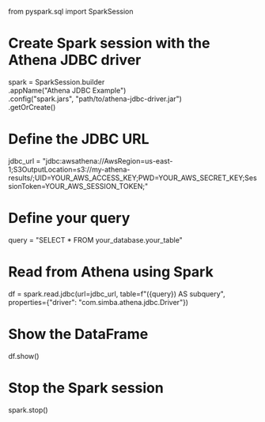 from pyspark.sql import SparkSession

# Create Spark session with the Athena JDBC driver
spark = SparkSession.builder \
    .appName("Athena JDBC Example") \
    .config("spark.jars", "path/to/athena-jdbc-driver.jar") \
    .getOrCreate()

# Define the JDBC URL
jdbc_url = "jdbc:awsathena://AwsRegion=us-east-1;S3OutputLocation=s3://my-athena-results/;UID=YOUR_AWS_ACCESS_KEY;PWD=YOUR_AWS_SECRET_KEY;SessionToken=YOUR_AWS_SESSION_TOKEN;"

# Define your query
query = "SELECT * FROM your_database.your_table"

# Read from Athena using Spark
df = spark.read.jdbc(url=jdbc_url, table=f"({query}) AS subquery", properties={"driver": "com.simba.athena.jdbc.Driver"})

# Show the DataFrame
df.show()

# Stop the Spark session
spark.stop()
